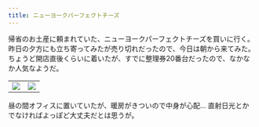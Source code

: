 ```yaml
---
title: ニューヨークパーフェクトチーズ
---
```


帰省のお土産に頼まれていた、ニューヨークパーフェクトチーズを買いに行く。昨日の夕方にも立ち寄ってみたが売り切れだったので、今日は朝から来てみた。ちょうど開店直後くらいに着いたが、すでに整理券20番台だったので、なかなか人気なようだ。

<table>
  <tr>
    <td><img src="https://photos.old.apkas.net/medium/202412/20241217-101359.webp" /></td>
    <td><img src="https://photos.old.apkas.net/medium/202412/20241217-102352.webp" /></td>
  </tr>
</table>

昼の間オフィスに置いていたが、暖房がきついので中身が心配... 直射日光とかでなければよっぽど大丈夫だとは思うが。

